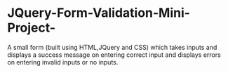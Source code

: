 # JQuery-Form-Validation-Mini-Project-
A small form (built using HTML,JQuery and CSS) which takes inputs and displays a success message on entering correct input and displays errors on entering invalid inputs or no inputs.
